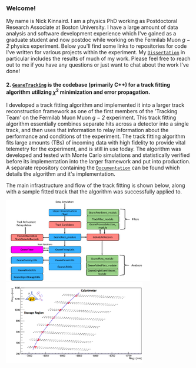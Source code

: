 ### Welcome!

My name is Nick Kinnaird. I am a physics PhD working as Postdoctoral Research Associate at Boston University. I have a large amount of data analysis and software development experience which I've gained as a graduate student and now postdoc while working on the Fermilab Muon <i>g − 2</i> physics experiment. Below you'll find some links to repositories for code I've written for various projects within the experiment. My [`Dissertation`](https://github.com/nkinnaird/Dissertation) in particular includes the results of much of my work. Please feel free to reach out to me if you have any questions or just want to chat about the work I've done!



#### 2. [`GeaneTracking`](https://github.com/nkinnaird/GeaneTrackingCode) is the codebase (primarily C++) for a track fitting algorithm utilizing $\chi^{2}$ minimization and error propagation.

I developed a track fitting algorithm and implemented it into a larger track reconstruction framework as one of the first members of the 'Tracking Team' on the Fermilab Muon Muon <i>g − 2</i> experiment. This track fitting algorithm essentially combines separate hits across a detector into a single track, and then uses that information to relay information about the performance and conditions of the experiment. The track fitting algorithm fits large amounts (TBs) of incoming data with high fidelity to provide vital telemetry for the experiment, and is still in use today. The algorithm was developed and tested with Monte Carlo simulations and statistically verified before its implementation into the larger framework and put into production. A separate repository containing the [`Documentation`](https://github.com/nkinnaird/Geane-Documentation) can be found which details the algorithm and it's implementation.

The main infrastructure and flow of the track fitting is shown below, along with a sample fitted track that the algorithm was successfully applied to.

<p float="left">
  <img src="https://github.com/nkinnaird/Geane-Documentation/blob/master/Images/TrackingFlow/NewGeaneFittingFlow.png" height="220" />
  <img src="https://github.com/nkinnaird/Dissertation/blob/master/KinnairdThesis/Body/Figures/TrackingFigures/Tracks/SampleTrack.png" height="220" />
</p>




<!--
**nkinnaird/nkinnaird** is a ✨ _special_ ✨ repository because its `README.md` (this file) appears on your GitHub profile.

<div style="text-align:left"><img src="https://github.com/nkinnaird/Geane-Documentation/blob/master/Images/TrackingFlow/NewGeaneFittingFlow.png" height="250" /></div> 



Here are some ideas to get you started:

- 🔭 I’m currently working on ...
- 🌱 I’m currently learning ...
- 👯 I’m looking to collaborate on ...
- 🤔 I’m looking for help with ...
- 💬 Ask me about ...
- 📫 How to reach me: ...
- 😄 Pronouns: ...
- ⚡ Fun fact: ...
-->
